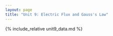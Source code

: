 ```yaml
---
layout: page
title: "Unit 9: Electric Flux and Gauss's Law"
---
```


{% include_relative unit9_data.md %}